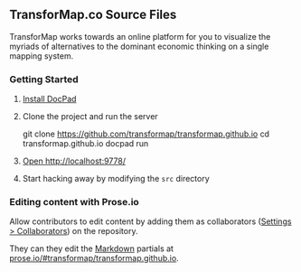 ## TransforMap.co Source Files

TransforMap works towards an online platform for you to visualize the myriads of alternatives to the dominant economic thinking on a single mapping system.

### Getting Started

1. [Install DocPad](https://github.com/bevry/docpad)

2. Clone the project and run the server

	git clone https://github.com/transformap/transformap.github.io
	cd transformap.github.io
	docpad run

3. [Open http://localhost:9778/](http://localhost:9778/)

4. Start hacking away by modifying the `src` directory

### Editing content with Prose.io

Allow contributors to edit content by adding them as collaborators ([Settings > Collaborators](https://github.com/TransforMap/transformap.github.io/settings/collaboration)) on the repository.

They can they edit the [Markdown](https://daringfireball.net/projects/markdown/syntax) partials at [prose.io/#transformap/transformap.github.io](http://prose.io/#transformap/transformap.github.io).